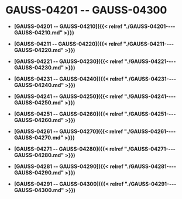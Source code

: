 # GAUSS-04201 -- GAUSS-04300

-   **[GAUSS-04201 -- GAUSS-04210]({{< relref "./GAUSS-04201----GAUSS-04210.md" >}})**

-   **[GAUSS-04211 -- GAUSS-04220]({{< relref "./GAUSS-04211----GAUSS-04220.md" >}})**

-   **[GAUSS-04221 -- GAUSS-04230]({{< relref "./GAUSS-04221----GAUSS-04230.md" >}})**

-   **[GAUSS-04231 -- GAUSS-04240]({{< relref "./GAUSS-04231----GAUSS-04240.md" >}})**

-   **[GAUSS-04241 -- GAUSS-04250]({{< relref "./GAUSS-04241----GAUSS-04250.md" >}})**

-   **[GAUSS-04251 -- GAUSS-04260]({{< relref "./GAUSS-04251----GAUSS-04260.md" >}})**

-   **[GAUSS-04261 -- GAUSS-04270]({{< relref "./GAUSS-04261----GAUSS-04270.md" >}})**

-   **[GAUSS-04271 -- GAUSS-04280]({{< relref "./GAUSS-04271----GAUSS-04280.md" >}})**

-   **[GAUSS-04281 -- GAUSS-04290]({{< relref "./GAUSS-04281----GAUSS-04290.md" >}})**

-   **[GAUSS-04291 -- GAUSS-04300]({{< relref "./GAUSS-04291----GAUSS-04300.md" >}})**

